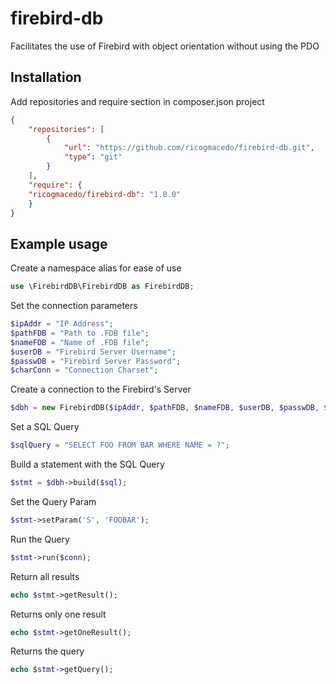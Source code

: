 # firebird-db
Facilitates the use of Firebird with object orientation without using the PDO

## Installation
Add repositories and require section in composer.json project

```json
{
	"repositories": [
	    {
	        "url": "https://github.com/ricogmacedo/firebird-db.git",
	        "type": "git"
	    }
	],
	"require": {
	"ricogmacedo/firebird-db": "1.0.0"
	}
}
```

## Example usage
Create a namespace alias for ease of use
```php
use \FirebirdDB\FirebirdDB as FirebirdDB;
```
Set the connection parameters
```php
$ipAddr = "IP Address";
$pathFDB = "Path to .FDB file";
$nameFDB = "Name of .FDB file";
$userDB = "Firebird Server Username";
$passwDB = "Firebird Server Password";
$charConn = "Connection Charset";
```
Create a connection to the Firebird's Server
```php
$dbh = new FirebirdDB($ipAddr, $pathFDB, $nameFDB, $userDB, $passwDB, $charConn);
```
Set a SQL Query
```php
$sqlQuery = "SELECT FOO FROM BAR WHERE NAME = ?";
```
Build a statement with the SQL Query
```php
$stmt = $dbh->build($sql);
```
Set the Query Param
```php
$stmt->setParam('S', 'FOOBAR');
```
Run the Query
```php
$stmt->run($conn);
```
Return all results
```php
echo $stmt->getResult();
```
Returns only one result
```php
echo $stmt->getOneResult();
```
Returns the query
```php
echo $stmt->getQuery();
```
